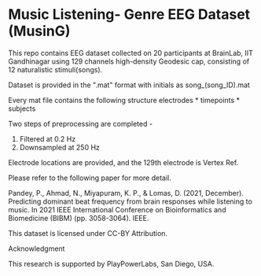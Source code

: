 # Music Listening- Genre EEG Dataset (MusinG)

This repo contains EEG dataset collected on 20 participants at BrainLab, IIT Gandhinagar using 129 channels high-density Geodesic cap,
consisting of 12 naturalistic stimuli(songs).

Dataset is provided in the ".mat" format with initials as song_(song_ID).mat

Every mat file contains the following structure
electrodes * timepoints * subjects 

Two steps of preprocessing are completed - 
1. Filtered at 0.2 Hz
2. Downsampled at 250 Hz

Electrode locations are provided, and the 129th electrode is Vertex Ref.

Please refer to the following paper for more detail.

Pandey, P., Ahmad, N., Miyapuram, K. P., & Lomas, D. (2021, December). Predicting dominant beat frequency from brain responses while listening to music. In 2021 IEEE International Conference on Bioinformatics and Biomedicine (BIBM) (pp. 3058-3064). IEEE.

This dataset is licensed under CC-BY Attribution. 

Acknowledgment

This research is supported by PlayPowerLabs, San Diego, USA. 
